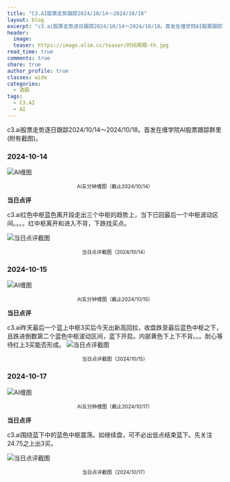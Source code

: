 ```yaml
---
title: "C3.AI股票走势跟踪2024/10/14～2024/10/18"
layout: blog
excerpt: "c3.ai股票走势逐日跟踪2024/10/14～2024/10/18。首发在缠学院AI股票跟踪群里(附有截图)。"
header:
  image: 
  teaser: https://image.olim.cc/teaser/时间周期-th.jpg
read_time: true
comments: true
share: true
author_profile: true
classes: wide
categories:
  - 选股
tags:
  - C3.AI
  - AI
---
```


c3.ai股票走势逐日跟踪2024/10/14～2024/10/18。首发在缠学院AI股票跟踪群里(附有截图)。

### 2024-10-14

![AI缠图](https://image.olim.cc/2024b/AI-20241014-m5-c.png)
<small><center>AI五分钟缠图（截止2024/10/14）</center></small>

**当日点评**

c3.ai红色中枢蓝色离开段走出三个中枢的趋势上，当下已回最后一个中枢波动区间。。。。红中枢离开和进入不背，下跌找买点。

![当日点评截图](https://image.olim.cc/2024b/AI-20241014-comments-1.jpg)
<small><center>当日点评截图（2024/10/14）</center></small>

### 2024-10-15

![AI缠图](https://image.olim.cc/2024b/AI-20241015-m5-c.png)
<small><center>AI五分钟缠图（截止2024/10/15）</center></small>

**当日点评**

c3.ai昨天最后一个蓝上中枢3买后今天出新高回拉，收盘跌至最后蓝色中枢之下，且跌进倒数第二个蓝色中枢波动区间，蓝下开启。内部黄色下上下不背。。。耐心等待红上3买能否形成。
![当日点评截图](https://image.olim.cc/2024b/AI-20241015-comments-1.jpg)
<small><center>当日点评截图（2024/10/15）</center></small>

### 2024-10-17

![AI缠图](https://image.olim.cc/2024b/AI-20241017-m5-c.png)
<small><center>AI五分钟缠图（截止2024/10/17）</center></small>

**当日点评**

c3.ai围绕蓝下中的蓝色中枢震荡。如继续盘，可不必出低点结束蓝下。先关注24.75之上出3买。

![当日点评截图](https://image.olim.cc/2024b/AI-20241017-comments-1.jpg)
<small><center>当日点评截图（2024/10/17）</center></small>